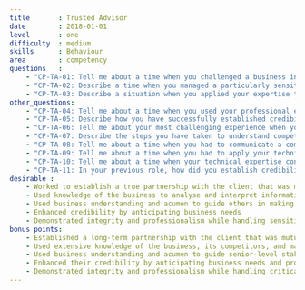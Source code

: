 ```yaml
---
title       : Trusted Advisor
date        : 2018-01-01
level       : one
difficulty  : medium
skills      : Behaviour
area        : competency
questions   :
    - "CP-TA-01: Tell me about a time when you challenged a business initiative, based on your knowledge of best practices."
    - "CP-TA-02: Describe a time when you managed a particularly sensitive situation from an employee, client, or vendor perspective."
    - "CP-TA-03: Describe a situation when you applied your expertise to address or resolve a challenging problem."
other_questions:
    - "CP-TA-04: Tell me about a time when you used your professional expertise to influence a change in organisational policy."
    - "CP-TA-05: Describe how you have successfully established credibility with others in your organisation."
    - "CP-TA-06: Tell me about your most challenging experience when you had to influence a business leader to endorse a proposed plan of action."
    - "CP-TA-07: Describe the steps you have taken to understand competitor offerings."
    - "CP-TA-08: Tell me about a time when you had to communicate a complex technical issue to someone who was unfamiliar with your area of expertise. How did you determine your message was understood?"
    - "CP-TA-09: Tell me about a time when you had to apply your technical knowledge to meet business requirements."
    - "CP-TA-10: Tell me about a time when your technical expertise contributed to product innovation or strategic direction."
    - "CP-TA-11: In your previous role, how did you establish credibility as a technical advisor?"
desirable :
    - Worked to establish a true partnership with the client that was mutually satisfying and productive
    - Used knowledge of the business to analyse and interpret information that provided insight to others
    - Used business understanding and acumen to guide others in making informed decisions
    - Enhanced credibility by anticipating business needs
    - Demonstrated integrity and professionalism while handling sensitive, work-related matters
bonus points:
    - Established a long-term partnership with the client that was mutually satisfying and productive
    - Used extensive knowledge of the business, its competitors, and markets to analyse and interpret information that provided insight to others
    - Used business understanding and acumen to guide senior-level stakeholders in making informed decisions
    - Enhanced their credibility by anticipating business needs and providing reasonable solutions
    - Demonstrated integrity and professionalism while handling critically sensitive, work-related
---
```








